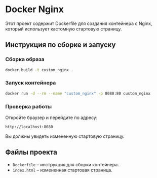 # Docker Nginx

Этот проект содержит Dockerfile для создания контейнера с Nginx, который использует кастомную стартовую страницу.

## Инструкция по сборке и запуску

### Сборка образа
```sh
docker build -t custom_nginx .
```

### Запуск контейнера
```sh
docker run -d --rm --name "custom_nginx" -p 8080:80 custom_nginx
```

### Проверка работы
Откройте браузер и перейдите по адресу:

```
http://localhost:8080
```

Вы должны увидеть измененную стартовую страницу.

## Файлы проекта

- `Dockerfile` – инструкция для сборки контейнера.
- `index.html` – измененная стартовая страница.